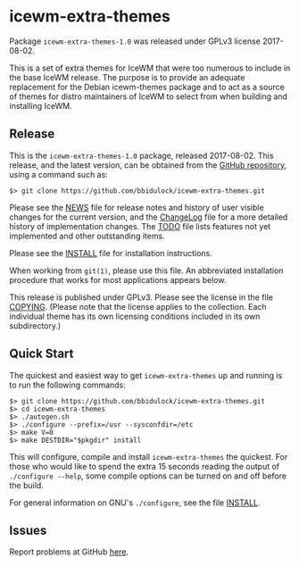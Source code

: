 [icewm-extra-themes -- read me first file.  @DATE]: #

icewm-extra-themes
===============

Package `icewm-extra-themes-1.0` was released under GPLv3 license 2017-08-02.

This is a set of extra themes for IceWM that were too numerous to
include in the base IceWM release.  The purpose is to provide an
adequate replacement for the Debian icewm-themes package and to act
as a source of themes for distro maintainers of IceWM to select from
when building and installing IceWM.

Release
-------

This is the `icewm-extra-themes-1.0` package, released 2017-08-02.  This
release, and the latest version, can be obtained from the [GitHub
repository][1], using a command such as:

    $> git clone https://github.com/bbidulock/icewm-extra-themes.git

Please see the [NEWS][2] file for release notes and history of user
visible changes for the current version, and the [ChangeLog][3]
file for a more detailed history of implementation changes.  The
[TODO][4] file lists features not yet implemented and other
outstanding items.

Please see the [INSTALL][5] file for installation instructions.

When working from `git(1)`, please use this file.  An abbreviated
installation procedure that works for most applications appears below.

This release is published under GPLv3.  Please see the license in
the file [COPYING][6].  (Please note that the license applies to the
collection.  Each individual theme has its own licensing conditions
included in its own subdirectory.)



Quick Start
-----------

The quickest and easiest way to get `icewm-extra-themes` up and running
is to run the following commands:

    $> git clone https://github.com/bbidulock/icewm-extra-themes.git
    $> cd icewm-extra-themes
    $> ./autogen.sh
    $> ./configure --prefix=/usr --sysconfdir=/etc
    $> make V=0
    $> make DESTDIR="$pkgdir" install

This will configure, compile and install `icewm-extra-themes` the quickest.
For those who would like to spend the extra 15 seconds reading
the output of `./configure --help`, some compile options can be
turned on and off before the build.

For general information on GNU's `./configure`, see the file
[INSTALL][5].


Issues
------

Report problems at GitHub [here][7].



[1]: https://github.com/bbidulock/icewm-extra-themes
[2]: NEWS
[3]: ChangeLog
[4]: TODO
[5]: INSTALL
[6]: COPYING
[7]: https://github.com/bbidulock/icewm-extra-themes/issues

[ vim: set ft=markdown sw=4 tw=72 nocin nosi fo+=tcqlorn spell: ]: #
